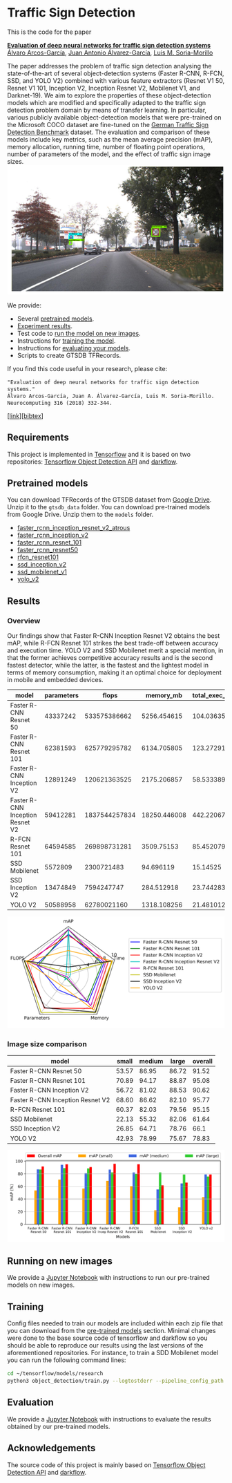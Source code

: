# Traffic Sign Detection
This is the code for the paper

**[Evaluation of deep neural networks for traffic sign detection systems](https://doi.org/10.1016/j.neucom.2018.08.009)**
<br>
[Álvaro Arcos-García](https://scholar.google.com/citations?user=gjecl3cAAAAJ),
[Juan Antonio Álvarez-García](https://scholar.google.com/citations?user=Qk79xk8AAAAJ),
[Luis M. Soria-Morillo](https://scholar.google.com/citations?user=poBDpFkAAAAJ)
<br>

The paper addresses the problem of traffic sign detection analysing the state-of-the-art of several object-detection systems (Faster R-CNN, R-FCN, SSD, and YOLO V2) combined with various feature extractors (Resnet V1 50, Resnet V1 101, Inception V2, Inception Resnet V2, Mobilenet V1, and Darknet-19). We aim to explore the properties of these object-detection models which are modified and specifically adapted to the traffic sign detection problem domain by means of transfer learning. In particular, various publicly available object-detection models that were pre-trained on the Microsoft COCO dataset are fine-tuned on the [German Traffic Sign Detection Benchmark](http://benchmark.ini.rub.de/?section=gtsdb) dataset. The evaluation and comparison of these models include key metrics, such as the mean average precision (mAP), memory allocation, running time, number of floating point operations, number of parameters of the model, and the effect of traffic sign image sizes.
![Detection example](detection_example.png?raw=True "Detection example")

We provide:
- Several [pretrained models](#pretrained-models).
- [Experiment results](#results).
- Test code to [run the model on new images](#running-on-new-images).
- Instructions for [training the model](#training).
- Instructions for [evaluating your models](#evaluation).
- Scripts to create GTSDB TFRecords.

If you find this code useful in your research, please cite:

```
"Evaluation of deep neural networks for traffic sign detection systems."
Álvaro Arcos-García, Juan A. Álvarez-García, Luis M. Soria-Morillo. Neurocomputing 316 (2018) 332-344.
```
\[[link](https://doi.org/10.1016/j.neucom.2018.08.009)\]\[[bibtex](
https://scholar.googleusercontent.com/citations?view_op=export_citations&user=gjecl3cAAAAJ&citsig=AMstHGQAAAAAW88AbhXW-l4i_qhFLdvy09TVYklB-yqs&hl=en)\]

## Requirements
This project is implemented in [Tensorflow](https://www.tensorflow.org/) and it is based on two repositories: [Tensorflow Object Detection API](https://github.com/tensorflow/models/tree/master/research/object_detection) and [darkflow](https://github.com/thtrieu/darkflow).

## Pretrained models
You can download TFRecords of the GTSDB dataset from [Google Drive](https://drive.google.com/open?id=1hKdjTsiFm_vdtZPdto0QJihThGFOPEkq). Unzip it to the `gtsdb_data` folder.
You can download pre-trained models from Google Drive. Unzip them to the `models` folder.
- [faster_rcnn_inception_resnet_v2_atrous](https://drive.google.com/open?id=12vLvA9wyJ9lRuDl9H9Tls0z5jsX0I0Da)
- [faster_rcnn_inception_v2](https://drive.google.com/open?id=1LRCSWIkX_i6ijScMfaxSte_5a_x9tjWF)
- [faster_rcnn_resnet_101](https://drive.google.com/open?id=15OxyPlqyOOlUdsbUmdrexKLpHy1l5tP9)
- [faster_rcnn_resnet50](https://drive.google.com/open?id=1aEqlozB_CzhyJX_PO6SSiM-Yiv3fuO8V)
- [rfcn_resnet101](https://drive.google.com/open?id=1eWCDZ5BxcEa7n_jZmWUr2kwHPBi5-SMG)
- [ssd_inception_v2](https://drive.google.com/open?id=1TKMd-wIZJ1aUcOhWburm2b6WgYnP0ZK6)
- [ssd_mobilenet_v1](https://drive.google.com/open?id=1U31RhUvE1Urr5Q92AJynMvl-oFBVRxxg)
- [yolo_v2](https://drive.google.com/open?id=1wqWgHqcwtjXTXvKZgkzfbTvdpDAy8G85)

## Results
### Overview
Our findings show that Faster R-CNN Inception Resnet V2 obtains the best mAP, while R-FCN Resnet 101 strikes the best trade-off between accuracy and execution time. YOLO V2 and SSD Mobilenet merit a special mention, in that the former achieves competitive accuracy results and is the second fastest detector, while the latter, is the fastest and the lightest model in terms of memory consumption, making it an optimal choice for deployment in mobile and embedded devices.

| model                            | parameters | flops         | memory_mb    | total_exec_millis | accelerator_exec_millis | cpu_exec_millis | mAP   |
|----------------------------------|------------|---------------|--------------|-------------------|-------------------------|-----------------|-------|
| Faster R-CNN Resnet 50           | 43337242   | 533575386662  | 5256.454615  | 104.0363553       | 75.93395395             | 28.10240132     | 91.52 |
| Faster R-CNN Resnet 101          | 62381593   | 625779295782  | 6134.705805  | 123.2729175       | 90.33714433             | 32.9357732      | 95.08 |
| Faster R-CNN Inception V2        | 12891249   | 120621363525  | 2175.206857  | 58.53338971       | 38.76813971             | 19.76525        | 90.62 |
| Faster R-CNN Inception Resnet V2 | 59412281   | 1837544257834 | 18250.446008 | 442.2206796       | 366.1586796             | 76062           | 95.77 |
| R-FCN Resnet 101                 | 64594585   | 269898731281  | 3509.75153   | 85.45207971       | 52.40321739             | 33.04886232     | 95.15 |
| SSD Mobilenet                    | 5572809    | 2300721483    | 94.696119    | 15.14525          | 4.021267857             | 11.12398214     | 61.64 |
| SSD Inception V2                 | 13474849   | 7594247747    | 284.512918   | 23.74428378       | 9.393405405             | 14.35087838     | 66.10 |
| YOLO V2                          | 50588958   | 62780021160   | 1318.108256  | 21.4810122        | 18.13923171             | 3.341780488     | 78.83 |

![Results plot](results_radar_plot.png?raw=True "Results plot")

### Image size comparison

| model                            | small | medium | large | overall |
|----------------------------------|-------|--------|-------|---------|
| Faster R-CNN Resnet 50           | 53.57 | 86.95  | 86.72 | 91.52   |
| Faster R-CNN Resnet 101          | 70.89 | 94.17  | 88.87 | 95.08   |
| Faster R-CNN Inception V2        | 56.72 | 81.02  | 88.53 | 90.62   |
| Faster R-CNN Inception Resnet V2 | 68.60 | 86.62  | 82.10 | 95.77   |
| R-FCN Resnet 101                 | 60.37 | 82.03  | 79.56 | 95.15   |
| SSD Mobilenet                    | 22.13 | 55.32  | 82.06 | 61.64   |
| SSD Inception V2                 | 26.85 | 64.71  | 78.76 | 66.1    |
| YOLO V2                          | 42.93 | 78.99  | 75.67 | 78.83   |

![mAP vs image size](mAP_vs_image_size.png?raw=True "mAP vs image size")

## Running on new images
We provide a [Jupyter Notebook](Run_models_on_new_images.ipynb) with instructions to run our pre-trained models on new images.

## Training
Config files needed to train our models are included within each zip file that you can download from the [pre-trained models](#pretrained-models) section. Minimal changes were done to the base source code of tensorflow and darkflow so you should be able to reproduce our results using the last versions of the aforementioned repositories.
For instance, to train a SDD Mobilenet model you can run the following command lines:
```bash
cd ~/tensorflow/models/research
python3 object_detection/train.py --logtostderr --pipeline_config_path models/ssd_mobilenet_v1/ssd_mobilenet_v1_gtsdb3.config --train_dir models/ssd_mobilenet_v1/train/
```

## Evaluation
We provide a [Jupyter Notebook](Evaluation.ipynb) with instructions to evaluate the results obtained by our pre-trained models.


## Acknowledgements
The source code of this project is mainly based on [Tensorflow Object Detection API](https://github.com/tensorflow/models/tree/master/research/object_detection) and [darkflow](https://github.com/thtrieu/darkflow).